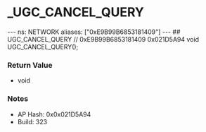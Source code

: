 # _UGC_CANCEL_QUERY

--- ns: NETWORK aliases: ["0xE9B99B6853181409"] --- ## UGC_CANCEL_QUERY  // 0xE9B99B6853181409 0x021D5A94 void UGC_CANCEL_QUERY();

### Return Value
* void

### Notes
* AP Hash: 0x0x021D5A94
* Build: 323

